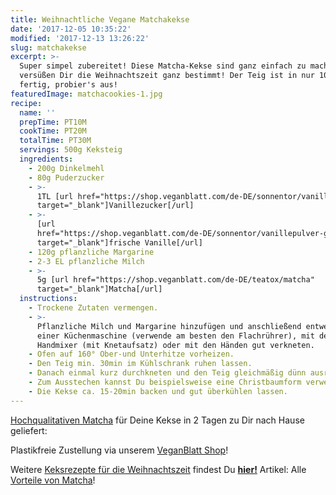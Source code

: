 ```yaml
---
title: Weihnachtliche Vegane Matchakekse
date: '2017-12-05 10:35:22'
modified: '2017-12-13 13:26:22'
slug: matchakekse
excerpt: >-
  Super simpel zubereitet! Diese Matcha-Kekse sind ganz einfach zu machen und
  versüßen Dir die Weihnachtszeit ganz bestimmt! Der Teig ist in nur 10 Minuten
  fertig, probier's aus!
featuredImage: matchacookies-1.jpg
recipe:
  name: ''
  prepTime: PT10M
  cookTime: PT20M
  totalTime: PT30M
  servings: 500g Keksteig
  ingredients:
    - 200g Dinkelmehl
    - 80g Puderzucker
    - >-
      1TL [url href="https://shop.veganblatt.com/de-DE/sonnentor/vanillezucker"
      target="_blank"]Vanillezucker[/url]
    - >-
      [url
      href="https://shop.veganblatt.com/de-DE/sonnentor/vanillepulver-gemahlen"
      target="_blank"]frische Vanille[/url]
    - 120g pflanzliche Margarine
    - 2-3 EL pflanzliche Milch
    - >-
      5g [url href="https://shop.veganblatt.com/de-DE/teatox/matcha"
      target="_blank"]Matcha[/url]
  instructions:
    - Trockene Zutaten vermengen.
    - >-
      Pflanzliche Milch und Margarine hinzufügen und anschließend entweder mit
      einer Küchenmaschine (verwende am besten den Flachrührer), mit dem
      Handmixer (mit Knetaufsatz) oder mit den Händen gut verkneten.
    - Ofen auf 160° Ober-und Unterhitze vorheizen.
    - Den Teig min. 30min im Kühlschrank ruhen lassen.
    - Danach einmal kurz durchkneten und den Teig gleichmäßig dünn ausrollen.
    - Zum Ausstechen kannst Du beispielsweise eine Christbaumform verwenden!
    - Die Kekse ca. 15-20min backen und gut überkühlen lassen.
---
```


[Hochqualitativen Matcha](https://shop.veganblatt.com/de-DE/teatox/matcha) für Deine Kekse in 2 Tagen zu Dir nach Hause geliefert:  

[<!-- Image removed (no copyright): matcha-6156-de.jpg -->](https://shop.veganblatt.com/de-DE/teatox/matcha)Plastikfreie Zustellung via unserem [VeganBlatt Shop](https://shop.veganblatt.com/)!

Weitere [Keksrezepte für die Weihnachtszeit](https://www.veganblatt.com/t/kekse) findest Du **[hier!](https://www.veganblatt.com/t/kekse)** Artikel: Alle [Vorteile von Matcha](https://www.veganblatt.com/wp-admin/post.php?post=22797&action=edit)!
